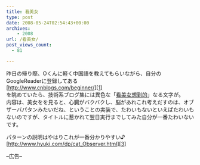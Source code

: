 ```yaml
---
title: 看美女
type: post
date: 2008-05-24T02:54:43+00:00
archives:
    - 2008
url: /看美女/
post_views_count:
  - 81

---
```

昨日の帰り際、Oくんに軽く中国語を教えてもらいながら、自分のGoogleReaderに登録してある  
[http://www.cnblogs.com/beginner/][1]  
を眺めていたら、技術系ブログ集には異色な「[看美女想到的][2]」なる文字が。  
内容は、美女をを見ると、心臓がバクバクし、脳があれこれ考えだすのは、オブザーバパタンみたいだね、ということの実装で、たわいもないといえばたわいもないのですが、タイトルに惹かれて翌日実行までしてみた自分が一番たわいないです。

パターンの説明はやはりこれが一番分かりやすい♪  
[http://www.hyuki.com/dp/cat_Observer.html][3]

&#8211;広告&#8211;  
<a href="http://www.accesstrade.net/at/c.html?rk=01002ept0044mz" target="_blank"><img alt="" src="http://www.accesstrade.net/at/r.html?rk=01002ept0044mz" border="0" /></a>

 [1]: http://www.cnblogs.com/beginner/ "http://www.cnblogs.com/beginner/"
 [2]: http://www.cnblogs.com/RobotH/archive/2008/05/22/1204693.html
 [3]: http://www.hyuki.com/dp/cat_Observer.html "http://www.hyuki.com/dp/cat_Observer.html"